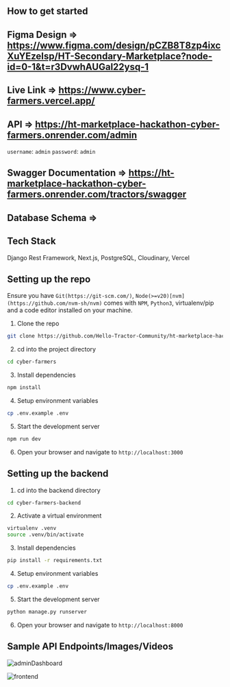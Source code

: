 ## How to get started

## Figma Design => https://www.figma.com/design/pCZB8T8zp4ixcXuYEzeIsp/HT-Secondary-Marketplace?node-id=0-1&t=r3DvwhAUGal22ysq-1

## Live Link => https://www.cyber-farmers.vercel.app/

## API => https://ht-marketplace-hackathon-cyber-farmers.onrender.com/admin

`username`: `admin`
`password`: `admin`

## Swagger Documentation => https://ht-marketplace-hackathon-cyber-farmers.onrender.com/tractors/swagger

## Database Schema =>

## Tech Stack

Django Rest Framework, Next.js, PostgreSQL, Cloudinary, Vercel

## Setting up the repo

Ensure you have `Git(https://git-scm.com/)`, `Node(>=v20)[nvm](https://github.com/nvm-sh/nvm)` comes with `NPM`, `Python3`, virtualenv/pip and a code editor installed on your machine.

1. Clone the repo

```bash
git clone https://github.com/Hello-Tractor-Community/ht-marketplace-hackathon-cyber-farmers --depth 1 && cd ht-marketplace-hackathon-cyber-farmers
```

2. cd into the project directory

```bash
cd cyber-farmers
```

3. Install dependencies

```bash
npm install
```

4. Setup environment variables

```bash
cp .env.example .env
```

5. Start the development server

```bash
npm run dev
```

6. Open your browser and navigate to `http://localhost:3000`

## Setting up the backend

1. cd into the backend directory

```bash
cd cyber-farmers-backend
```

2. Activate a virtual environment

```bash
virtualenv .venv
source .venv/bin/activate
```

3. Install dependencies

```bash
pip install -r requirements.txt
```

4. Setup environment variables

```bash
cp .env.example .env
```

5. Start the development server

```bash
python manage.py runserver
```

6. Open your browser and navigate to `http://localhost:8000`

## Sample API Endpoints/Images/Videos

![adminDashboard](https://i.ibb.co/8rcbFrB/image.png)

![frontend](https://i.ibb.co/56g2SQN/Screenshot-From-2024-11-26-14-52-51.png)

